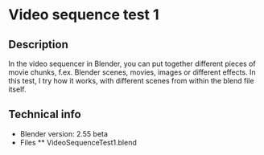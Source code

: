 Video sequence test 1
=====================

Description
-----------

In the video sequencer in Blender, you can put together different pieces
of movie chunks, f.ex. Blender scenes, movies, images or different
effects. In this test, I try how it works, with different scenes from
within the blend file itself.


Technical info
--------------

*   Blender version: 2.55 beta
*   Files
**    VideoSequenceTest1.blend